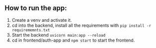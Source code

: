 ## How to run the app:

1. Create a venv and activate it.
3. cd into the backend, install all the requirements with ```pip install -r requirememnts.txt```
4. Start the backend ```uvicorn main:app --reload```
5. cd in frontend/auth-app and ```npm start``` to start the frontend.
